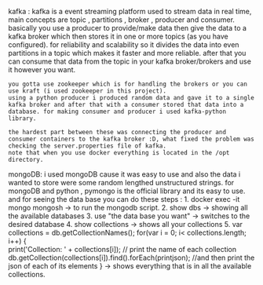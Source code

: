 kafka : 
    kafka is a event streaming platform used to stream data in real time, main concepts are topic , partitions , broker , producer and consumer. basically you use a producer to provide/make data then give the data to a kafka broker which then stores it in one or more topics (as you have configured). for reliability and scalability so it divides the data into even partitions in a topic which makes it faster and more reliable. after that you can consume that data from the topic in your kafka broker/brokers and use it however you want.

    you gotta use zookeeper which is for handling the brokers or you can use kraft (i used zookeeper in this project).
    using a python producer i produced random data and gave it to a single kafka broker and after that with a consumer stored that data into a database. for making consumer and producer i used kafka-python library.

    the hardest part between these was connecting the producer and consumer containers to the kafka broker :D, what fixed the problem was checking the server.properties file of kafka.
    note that when you use docker everything is located in the /opt directory.

mongoDB:
    i used mongoDB cause it was easy to use and also the data i wanted to store were some random lengthed unstructured strings.
    for mongoDB and python , pymongo is the official library and its easy to use.
    and for seeing the data base you can do these steps : 
    1. docker exec -it mongo mongosh -> to run the mongodb script.
    2. show dbs -> showing all the available databases 
    3. use "the data base you want" -> switches to the desired database
    4. show collections -> shows all your collections
    5.  var collections = db.getCollectionNames();
        for(var i = 0; i< collections.length; i++) {    
        print('Collection: ' + collections[i]); // print the name of each collection
        db.getCollection(collections[i]).find().forEach(printjson); //and then print     the json of each of its elements
        } 
        -> shows everything that is in all the available collections.

